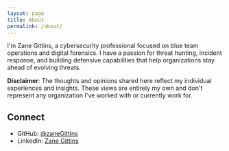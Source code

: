 ```yaml
---
layout: page
title: About
permalink: /about/
---
```

I'm Zane Gittins, a cybersecurity professional focused on blue team operations and digital forensics. I have a passion for threat hunting, incident response, and building defensive capabilities that help organizations stay ahead of evolving threats.

**Disclaimer**: The thoughts and opinions shared here reflect my individual experiences and insights. These views are entirely my own and don't represent any organization I've worked with or currently work for.

## Connect

- GitHub: [@zaneGittins](https://github.com/zaneGittins)
- LinkedIn: [Zane Gittins](https://www.linkedin.com/in/zane-g-40291a152)